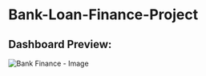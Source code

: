 # Bank-Loan-Finance-Project
## Dashboard Preview:
![Bank Finance - Image](https://github.com/user-attachments/assets/4e27a6b6-0fb3-41f1-9f9c-49aa5271e158)
